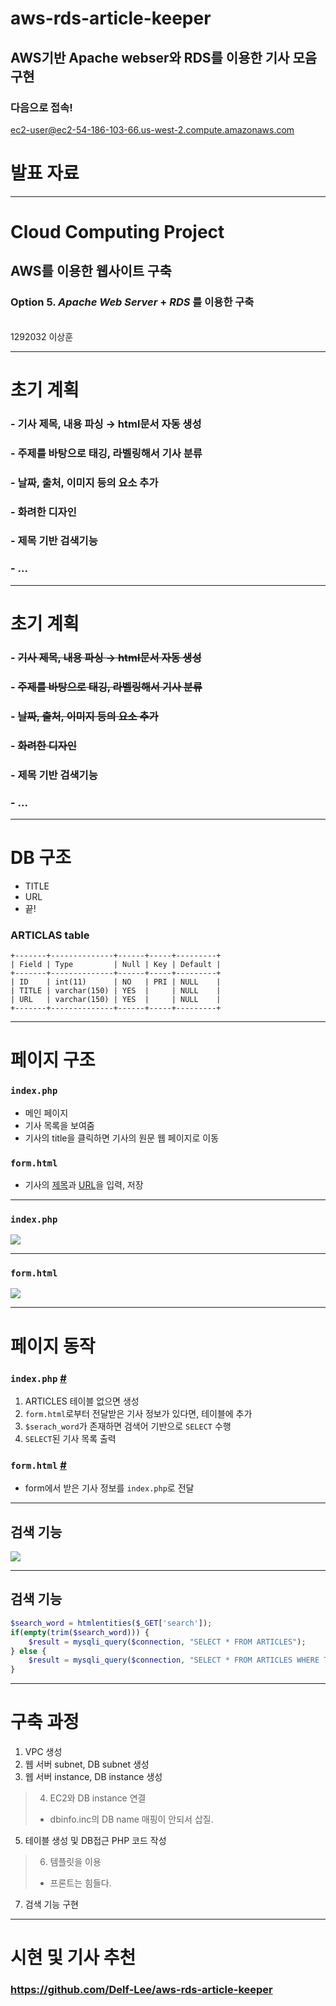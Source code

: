 # aws-rds-article-keeper
## AWS기반 Apache webser와 RDS를 이용한 기사 모음 구현


### 다음으로 접속!
ec2-user@ec2-54-186-103-66.us-west-2.compute.amazonaws.com

# 발표 자료
---

# Cloud Computing Project
## AWS를 이용한 웹사이트 구축
### Option 5. ***Apache Web Server*** + ***RDS*** 를 이용한 구축
<br>
1292032 이상훈

---
# 초기 계획
### - 기사 제목, 내용 파싱 → html문서 자동 생성
### - 주제를 바탕으로 태깅, 라벨링해서 기사 분류
### - 날짜, 출처, 이미지 등의 요소 추가
### - 화려한 디자인
### - 제목 기반 검색기능
### - ...

---

# 초기 계획
### - ~~기사 제목, 내용 파싱 → html문서 자동 생성~~
### - ~~주제를 바탕으로 태깅, 라벨링해서 기사 분류~~
### - ~~날짜, 출처, 이미지 등의 요소 추가~~
### - ~~화려한 디자인~~
### - 제목 기반 검색기능
### - ...

---
# DB 구조
- TITLE
- URL
- 끝!
### ARTICLAS table
``` 
+-------+--------------+------+-----+---------+
| Field | Type         | Null | Key | Default |
+-------+--------------+------+-----+---------+
| ID    | int(11)      | NO   | PRI | NULL    |
| TITLE | varchar(150) | YES  |     | NULL    |
| URL   | varchar(150) | YES  |     | NULL    |
+-------+--------------+------+-----+---------+
```

---
# 페이지 구조
### `index.php`
- 메인 페이지
- 기사 목록을 보여줌
- 기사의 title을 클릭하면 기사의 원문 웹 페이지로 이동
### `form.html`
- 기사의 <u>제목</u>과 <u>URL</u>을 입력, 저장

---
### `index.php`
![](./index.png)

---
### `form.html`
![](./form.png)

---
# 페이지 동작
### `index.php` [#](https://github.com/Delf-Lee/aws-rds-article-keeper/blob/master/index.php)
1. ARTICLES 테이블 없으면 생성
2. `form.html`로부터 전달받은 기사 정보가 있다면, 테이블에 추가
3. `$serach_word`가 존재하면 검색어 기반으로 `SELECT` 수행
4. `SELECT`된 기사 목록 출력
### `form.html` [#](https://github.com/Delf-Lee/aws-rds-article-keeper/blob/master/form.html)
- form에서 받은 기사 정보를 `index.php`로 전달

---
## 검색 기능
![](./search.png)

---

## 검색 기능
``` php
$search_word = htmlentities($_GET['search']);
if(empty(trim($search_word))) {
    $result = mysqli_query($connection, "SELECT * FROM ARTICLES");
} else {
    $result = mysqli_query($connection, "SELECT * FROM ARTICLES WHERE TITLE LIKE '%".$search_word."%'");
}
```

---
# 구축 과정
1. VPC 생성
2. 웹 서버 subnet, DB subnet 생성
3. 웹 서버 instance, DB instance 생성
> 4. EC2와 DB instance 연결
> - dbinfo.inc의 DB name 매핑이 안되서 삽질.

5. 테이블 생성 및 DB접근 PHP 코드 작성
> 6. 템플릿을 이용
> - 프론트는 힘들다.
7. 검색 기능 구현

---
# 시현 및 기사 추천
### https://github.com/Delf-Lee/aws-rds-article-keeper

